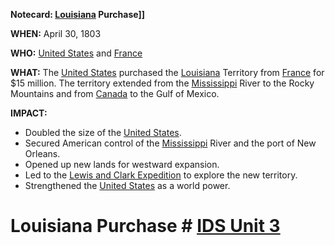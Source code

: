 **Notecard: [Louisiana](./../louisiana/) Purchase]]**

**WHEN:** April 30, 1803

**WHO:** [United States](./../united-states/) and [France](./../france/)

**WHAT:** The [United States](./../united-states/) purchased the [Louisiana](./../louisiana/) Territory from [France](./../france/) for $15 million. The territory extended from the [Mississippi](./../mississippi/) River to the Rocky Mountains and from [Canada](./../canada/) to the Gulf of Mexico.

**IMPACT:**

* Doubled the size of the [United States](./../united-states/).
* Secured American control of the [Mississippi](./../mississippi/) River and the port of New Orleans.
* Opened up new lands for westward expansion.
* Led to the [Lewis and Clark Expedition](./../lewis-and-clark-expedition/) to explore the new territory.
* Strengthened the [United States](./../united-states/) as a world power.
# Louisiana Purchase # [IDS Unit 3](./../ids-unit-3/)